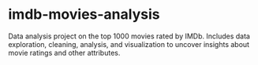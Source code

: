 # imdb-movies-analysis
Data analysis project on the top 1000 movies rated by IMDb. Includes data exploration, cleaning, analysis, and visualization to uncover insights about movie ratings and other attributes.
